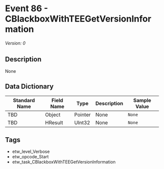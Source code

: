 # Event 86 - CBlackboxWithTEEGetVersionInformation
###### Version: 0

## Description
None

## Data Dictionary
|Standard Name|Field Name|Type|Description|Sample Value|
|---|---|---|---|---|
|TBD|Object|Pointer|None|`None`|
|TBD|HResult|UInt32|None|`None`|

## Tags
* etw_level_Verbose
* etw_opcode_Start
* etw_task_CBlackboxWithTEEGetVersionInformation